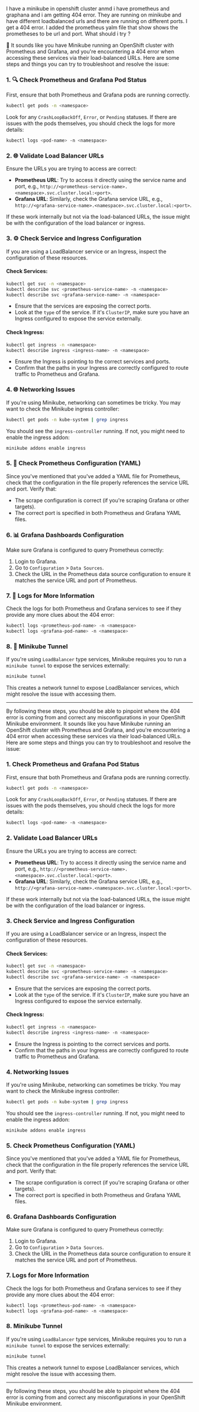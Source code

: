 I have a minikube in openshift cluster anmd i have prometheus and graphana and i am getting 404 error. They are running on minikube and have different loadbalanced urls and there are running on different ports. I get a 404 error. I added the prometheus yalm file that show shows the prometheses to be url and port. What should i try ?

🚀 It sounds like you have Minikube running an OpenShift cluster with Prometheus and Grafana, and you're encountering a 404 error when accessing these services via their load-balanced URLs. Here are some steps and things you can try to troubleshoot and resolve the issue:

### 1. **🔍 Check Prometheus and Grafana Pod Status**
First, ensure that both Prometheus and Grafana pods are running correctly.

```bash
kubectl get pods -n <namespace>
```

Look for any `CrashLoopBackOff`, `Error`, or `Pending` statuses. If there are issues with the pods themselves, you should check the logs for more details:

```bash
kubectl logs <pod-name> -n <namespace>
```

### 2. **🌐 Validate Load Balancer URLs**
Ensure the URLs you are trying to access are correct:
- **Prometheus URL**: Try to access it directly using the service name and port, e.g., `http://<prometheus-service-name>.<namespace>.svc.cluster.local:<port>`.
- **Grafana URL**: Similarly, check the Grafana service URL, e.g., `http://<grafana-service-name>.<namespace>.svc.cluster.local:<port>`.

If these work internally but not via the load-balanced URLs, the issue might be with the configuration of the load balancer or ingress.

### 3. **⚙️ Check Service and Ingress Configuration**
If you are using a LoadBalancer service or an Ingress, inspect the configuration of these resources.

#### Check Services:
```bash
kubectl get svc -n <namespace>
kubectl describe svc <prometheus-service-name> -n <namespace>
kubectl describe svc <grafana-service-name> -n <namespace>
```
- Ensure that the services are exposing the correct ports.
- Look at the `type` of the service. If it's `ClusterIP`, make sure you have an Ingress configured to expose the service externally.

#### Check Ingress:
```bash
kubectl get ingress -n <namespace>
kubectl describe ingress <ingress-name> -n <namespace>
```
- Ensure the Ingress is pointing to the correct services and ports.
- Confirm that the paths in your Ingress are correctly configured to route traffic to Prometheus and Grafana.

### 4. **🌐 Networking Issues**
If you're using Minikube, networking can sometimes be tricky. You may want to check the Minikube ingress controller:

```bash
kubectl get pods -n kube-system | grep ingress
```

You should see the `ingress-controller` running. If not, you might need to enable the ingress addon:

```bash
minikube addons enable ingress
```

### 5. **📝 Check Prometheus Configuration (YAML)**
Since you've mentioned that you've added a YAML file for Prometheus, check that the configuration in the file properly references the service URL and port. Verify that:
- The scrape configuration is correct (if you're scraping Grafana or other targets).
- The correct port is specified in both Prometheus and Grafana YAML files.

### 6. **📊 Grafana Dashboards Configuration**
Make sure Grafana is configured to query Prometheus correctly:
1. Login to Grafana.
2. Go to `Configuration` > `Data Sources`.
3. Check the URL in the Prometheus data source configuration to ensure it matches the service URL and port of Prometheus.

### 7. **📜 Logs for More Information**
Check the logs for both Prometheus and Grafana services to see if they provide any more clues about the 404 error:

```bash
kubectl logs <prometheus-pod-name> -n <namespace>
kubectl logs <grafana-pod-name> -n <namespace>
```

### 8. **🔌 Minikube Tunnel**
If you're using `LoadBalancer` type services, Minikube requires you to run a `minikube tunnel` to expose the services externally:

```bash
minikube tunnel
```

This creates a network tunnel to expose LoadBalancer services, which might resolve the issue with accessing them.

---

By following these steps, you should be able to pinpoint where the 404 error is coming from and correct any misconfigurations in your OpenShift Minikube environment.
It sounds like you have Minikube running an OpenShift cluster with Prometheus and Grafana, and you're encountering a 404 error when accessing these services via their load-balanced URLs. Here are some steps and things you can try to troubleshoot and resolve the issue:

### 1. **Check Prometheus and Grafana Pod Status**
First, ensure that both Prometheus and Grafana pods are running correctly.

```bash
kubectl get pods -n <namespace>
```

Look for any `CrashLoopBackOff`, `Error`, or `Pending` statuses. If there are issues with the pods themselves, you should check the logs for more details:

```bash
kubectl logs <pod-name> -n <namespace>
```

### 2. **Validate Load Balancer URLs**
Ensure the URLs you are trying to access are correct:
- **Prometheus URL**: Try to access it directly using the service name and port, e.g., `http://<prometheus-service-name>.<namespace>.svc.cluster.local:<port>`.
- **Grafana URL**: Similarly, check the Grafana service URL, e.g., `http://<grafana-service-name>.<namespace>.svc.cluster.local:<port>`.

If these work internally but not via the load-balanced URLs, the issue might be with the configuration of the load balancer or ingress.

### 3. **Check Service and Ingress Configuration**
If you are using a LoadBalancer service or an Ingress, inspect the configuration of these resources.

#### Check Services:
```bash
kubectl get svc -n <namespace>
kubectl describe svc <prometheus-service-name> -n <namespace>
kubectl describe svc <grafana-service-name> -n <namespace>
```
- Ensure that the services are exposing the correct ports.
- Look at the `type` of the service. If it's `ClusterIP`, make sure you have an Ingress configured to expose the service externally.

#### Check Ingress:
```bash
kubectl get ingress -n <namespace>
kubectl describe ingress <ingress-name> -n <namespace>
```
- Ensure the Ingress is pointing to the correct services and ports.
- Confirm that the paths in your Ingress are correctly configured to route traffic to Prometheus and Grafana.

### 4. **Networking Issues**
If you're using Minikube, networking can sometimes be tricky. You may want to check the Minikube ingress controller:

```bash
kubectl get pods -n kube-system | grep ingress
```

You should see the `ingress-controller` running. If not, you might need to enable the ingress addon:

```bash
minikube addons enable ingress
```

### 5. **Check Prometheus Configuration (YAML)**
Since you've mentioned that you've added a YAML file for Prometheus, check that the configuration in the file properly references the service URL and port. Verify that:
- The scrape configuration is correct (if you're scraping Grafana or other targets).
- The correct port is specified in both Prometheus and Grafana YAML files.

### 6. **Grafana Dashboards Configuration**
Make sure Grafana is configured to query Prometheus correctly:
1. Login to Grafana.
2. Go to `Configuration` > `Data Sources`.
3. Check the URL in the Prometheus data source configuration to ensure it matches the service URL and port of Prometheus.

### 7. **Logs for More Information**
Check the logs for both Prometheus and Grafana services to see if they provide any more clues about the 404 error:

```bash
kubectl logs <prometheus-pod-name> -n <namespace>
kubectl logs <grafana-pod-name> -n <namespace>
```

### 8. **Minikube Tunnel**
If you're using `LoadBalancer` type services, Minikube requires you to run a `minikube tunnel` to expose the services externally:

```bash
minikube tunnel
```

This creates a network tunnel to expose LoadBalancer services, which might resolve the issue with accessing them.

---

By following these steps, you should be able to pinpoint where the 404 error is coming from and correct any misconfigurations in your OpenShift Minikube environment.